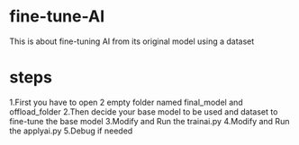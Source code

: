 # fine-tune-AI
This is about fine-tuning AI from its original model using a dataset
# steps 
1.First you have to open 2 empty folder named final_model and offload_folder
2.Then decide your base model to be used and dataset to fine-tune the base model
3.Modify and Run the trainai.py
4.Modify and Run the applyai.py
5.Debug if needed
